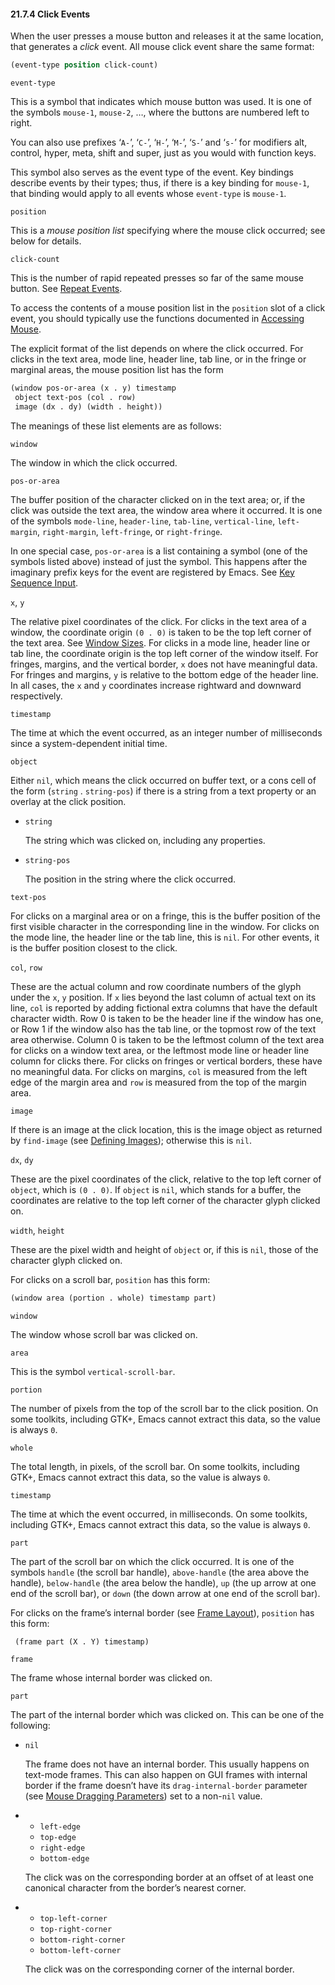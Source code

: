 

#### 21.7.4 Click Events

When the user presses a mouse button and releases it at the same location, that generates a *click* event. All mouse click event share the same format:

```lisp
(event-type position click-count)
```

`event-type`

This is a symbol that indicates which mouse button was used. It is one of the symbols `mouse-1`, `mouse-2`, …, where the buttons are numbered left to right.

You can also use prefixes ‘`A-`’, ‘`C-`’, ‘`H-`’, ‘`M-`’, ‘`S-`’ and ‘`s-`’ for modifiers alt, control, hyper, meta, shift and super, just as you would with function keys.

This symbol also serves as the event type of the event. Key bindings describe events by their types; thus, if there is a key binding for `mouse-1`, that binding would apply to all events whose `event-type` is `mouse-1`.

`position`

This is a *mouse position list* specifying where the mouse click occurred; see below for details.

`click-count`

This is the number of rapid repeated presses so far of the same mouse button. See [Repeat Events](Repeat-Events.html).

To access the contents of a mouse position list in the `position` slot of a click event, you should typically use the functions documented in [Accessing Mouse](Accessing-Mouse.html).

The explicit format of the list depends on where the click occurred. For clicks in the text area, mode line, header line, tab line, or in the fringe or marginal areas, the mouse position list has the form

```lisp
(window pos-or-area (x . y) timestamp
 object text-pos (col . row)
 image (dx . dy) (width . height))
```

The meanings of these list elements are as follows:

`window`

The window in which the click occurred.

`pos-or-area`

The buffer position of the character clicked on in the text area; or, if the click was outside the text area, the window area where it occurred. It is one of the symbols `mode-line`, `header-line`, `tab-line`, `vertical-line`, `left-margin`, `right-margin`, `left-fringe`, or `right-fringe`.

In one special case, `pos-or-area` is a list containing a symbol (one of the symbols listed above) instead of just the symbol. This happens after the imaginary prefix keys for the event are registered by Emacs. See [Key Sequence Input](Key-Sequence-Input.html).

`x`, `y`

The relative pixel coordinates of the click. For clicks in the text area of a window, the coordinate origin `(0 . 0)` is taken to be the top left corner of the text area. See [Window Sizes](Window-Sizes.html). For clicks in a mode line, header line or tab line, the coordinate origin is the top left corner of the window itself. For fringes, margins, and the vertical border, `x` does not have meaningful data. For fringes and margins, `y` is relative to the bottom edge of the header line. In all cases, the `x` and `y` coordinates increase rightward and downward respectively.

`timestamp`

The time at which the event occurred, as an integer number of milliseconds since a system-dependent initial time.

`object`

Either `nil`, which means the click occurred on buffer text, or a cons cell of the form (`string` . `string-pos`) if there is a string from a text property or an overlay at the click position.

*   `string`

    The string which was clicked on, including any properties.

*   `string-pos`

    The position in the string where the click occurred.

`text-pos`

For clicks on a marginal area or on a fringe, this is the buffer position of the first visible character in the corresponding line in the window. For clicks on the mode line, the header line or the tab line, this is `nil`. For other events, it is the buffer position closest to the click.

`col`, `row`

These are the actual column and row coordinate numbers of the glyph under the `x`, `y` position. If `x` lies beyond the last column of actual text on its line, `col` is reported by adding fictional extra columns that have the default character width. Row 0 is taken to be the header line if the window has one, or Row 1 if the window also has the tab line, or the topmost row of the text area otherwise. Column 0 is taken to be the leftmost column of the text area for clicks on a window text area, or the leftmost mode line or header line column for clicks there. For clicks on fringes or vertical borders, these have no meaningful data. For clicks on margins, `col` is measured from the left edge of the margin area and `row` is measured from the top of the margin area.

`image`

If there is an image at the click location, this is the image object as returned by `find-image` (see [Defining Images](Defining-Images.html)); otherwise this is `nil`.

`dx`, `dy`

These are the pixel coordinates of the click, relative to the top left corner of `object`, which is `(0 . 0)`. If `object` is `nil`, which stands for a buffer, the coordinates are relative to the top left corner of the character glyph clicked on.

`width`, `height`

These are the pixel width and height of `object` or, if this is `nil`, those of the character glyph clicked on.

For clicks on a scroll bar, `position` has this form:

```lisp
(window area (portion . whole) timestamp part)
```

`window`

The window whose scroll bar was clicked on.

`area`

This is the symbol `vertical-scroll-bar`.

`portion`

The number of pixels from the top of the scroll bar to the click position. On some toolkits, including GTK+, Emacs cannot extract this data, so the value is always `0`.

`whole`

The total length, in pixels, of the scroll bar. On some toolkits, including GTK+, Emacs cannot extract this data, so the value is always `0`.

`timestamp`

The time at which the event occurred, in milliseconds. On some toolkits, including GTK+, Emacs cannot extract this data, so the value is always `0`.

`part`

The part of the scroll bar on which the click occurred. It is one of the symbols `handle` (the scroll bar handle), `above-handle` (the area above the handle), `below-handle` (the area below the handle), `up` (the up arrow at one end of the scroll bar), or `down` (the down arrow at one end of the scroll bar).

For clicks on the frame’s internal border (see [Frame Layout](Frame-Layout.html)), `position` has this form:

```lisp
 (frame part (X . Y) timestamp)
```

`frame`

The frame whose internal border was clicked on.

`part`

The part of the internal border which was clicked on. This can be one of the following:

*   `nil`

    The frame does not have an internal border. This usually happens on text-mode frames. This can also happen on GUI frames with internal border if the frame doesn’t have its `drag-internal-border` parameter (see [Mouse Dragging Parameters](Mouse-Dragging-Parameters.html)) set to a non-`nil` value.

*   *   `left-edge`
    *   `top-edge`
    *   `right-edge`
    *   `bottom-edge`

    The click was on the corresponding border at an offset of at least one canonical character from the border’s nearest corner.

*   *   `top-left-corner`
    *   `top-right-corner`
    *   `bottom-right-corner`
    *   `bottom-left-corner`

    The click was on the corresponding corner of the internal border.
